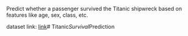 Predict whether a passenger survived the Titanic shipwreck based on features like age, sex, class, etc.

dataset link: [link](https://www.kaggle.com/competitions/titanic/data)#   T i t a n i c _ S u r v i v a l _ P r e d i c t i o n  
 